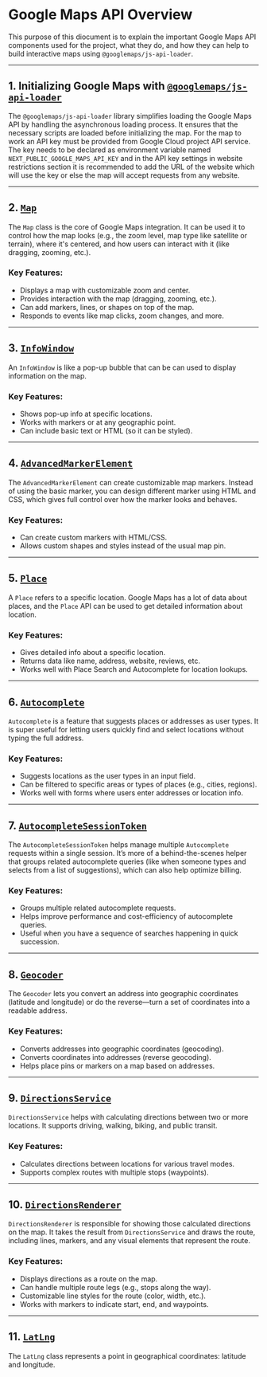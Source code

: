 # Google Maps API Overview

This purpose of this diocument is to explain the important Google Maps API components used for the project, what they do, and how they can help to build interactive maps using `@googlemaps/js-api-loader`.

---

## 1. Initializing Google Maps with [`@googlemaps/js-api-loader`](https://googlemaps.github.io/js-api-loader/index.html)

The `@googlemaps/js-api-loader` library simplifies loading the Google Maps API by handling the asynchronous loading process. It ensures that the necessary scripts are loaded before initializing the map. For the map to work an API key must be provided from Google Cloud project API service. The key needs to be declared as environment variable named `NEXT_PUBLIC_GOOGLE_MAPS_API_KEY` and in the API key settings in website restrictions section it is recommended to add the URL of the website which will use the key or else the map will accept requests from any website.

---

## 2. [`Map`](https://developers.google.com/maps/documentation/javascript/add-google-map)
The `Map` class is the core of Google Maps integration. It can be used it to control how the map looks (e.g., the zoom level, map type like satellite or terrain), where it's centered, and how users can interact with it (like dragging, zooming, etc.). 

### Key Features:
- Displays a map with customizable zoom and center.
- Provides interaction with the map (dragging, zooming, etc.).
- Can add markers, lines, or shapes on top of the map.
- Responds to events like map clicks, zoom changes, and more.

---

## 3. [`InfoWindow`](https://developers.google.com/maps/documentation/javascript/infowindows)
An `InfoWindow` is like a pop-up bubble that can be can used to display information on the map. 

### Key Features:
- Shows pop-up info at specific locations.
- Works with markers or at any geographic point.
- Can include basic text or HTML (so it can be styled).

---

## 4. [`AdvancedMarkerElement`](https://developers.google.com/maps/documentation/javascript/advanced-markers/migration)
The `AdvancedMarkerElement` can create customizable map markers. Instead of using the basic marker, you can design different marker using HTML and CSS, which gives full control over how the marker looks and behaves.

### Key Features:
- Can create custom markers with HTML/CSS.
- Allows custom shapes and styles instead of the usual map pin.

---

## 5. [`Place`](https://developers.google.com/maps/documentation/javascript/place)
A `Place` refers to a specific location. Google Maps has a lot of data about places, and the `Place` API can be used to get detailed information about location.

### Key Features:
- Gives detailed info about a specific location.
- Returns data like name, address, website, reviews, etc.
- Works well with Place Search and Autocomplete for location lookups.

---

## 6. [`Autocomplete`](https://developers.google.com/maps/documentation/javascript/place-autocomplete-data)
`Autocomplete` is a feature that suggests places or addresses as user types. It is super useful for letting users quickly find and select locations without typing the full address.

### Key Features:
- Suggests locations as the user types in an input field.
- Can be filtered to specific areas or types of places (e.g., cities, regions).
- Works well with forms where users enter addresses or location info.

---

## 7. [`AutocompleteSessionToken`](https://developers.google.com/maps/documentation/javascript/place-autocomplete-data#session-tokens)
The `AutocompleteSessionToken` helps manage multiple `Autocomplete` requests within a single session. It’s more of a behind-the-scenes helper that groups related autocomplete queries (like when someone types and selects from a list of suggestions), which can also help optimize billing.

### Key Features:
- Groups multiple related autocomplete requests.
- Helps improve performance and cost-efficiency of autocomplete queries.
- Useful when you have a sequence of searches happening in quick succession.

---

## 8. [`Geocoder`](https://developers.google.com/maps/documentation/javascript/geocoding)
The `Geocoder` lets you convert an address into geographic coordinates (latitude and longitude) or do the reverse—turn a set of coordinates into a readable address.

### Key Features:
- Converts addresses into geographic coordinates (geocoding).
- Converts coordinates into addresses (reverse geocoding).
- Helps place pins or markers on a map based on addresses.

---

## 9. [`DirectionsService`](https://developers.google.com/maps/documentation/javascript/directions)
`DirectionsService` helps with calculating directions between two or more locations. It supports driving, walking, biking, and public transit.

### Key Features:
- Calculates directions between locations for various travel modes.
- Supports complex routes with multiple stops (waypoints).

---

## 10. [`DirectionsRenderer`](https://developers.google.com/maps/documentation/javascript/directions#RenderingDirections)
`DirectionsRenderer` is responsible for showing those calculated directions on the map. It takes the result from `DirectionsService` and draws the route, including lines, markers, and any visual elements that represent the route.

### Key Features:
- Displays directions as a route on the map.
- Can handle multiple route legs (e.g., stops along the way).
- Customizable line styles for the route (color, width, etc.).
- Works with markers to indicate start, end, and waypoints.

---

## 11. [`LatLng`](https://developers.google.com/maps/documentation/javascript/reference/coordinates)
The `LatLng` class represents a point in geographical coordinates: latitude and longitude.
